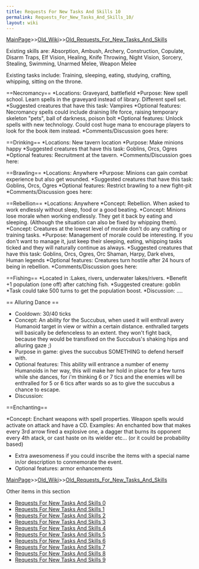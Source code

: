 ```yaml
---
title: Requests For New Tasks And Skills 10
permalink: Requests_For_New_Tasks_And_Skills_10/
layout: wiki
---
```


[MainPage](/keeperrl_wiki/ "wikilink")>>[Old_Wiki](/keeperrl_wiki/Old_Wiki "wikilink")>>[Old_Requests_For_New_Tasks_And_Skills](/keeperrl_wiki/Old_Requests_For_New_Tasks_And_Skills "wikilink")

Existing skills are: Absorption, Ambush, Archery, Construction, Copulate, Disarm Traps, Elf Vision, Healing, Knife Throwing, Night Vision, Sorcery, Stealing, Swimming, Unarmed Melee, Weapon Melee

Existing tasks include: Training, sleeping, eating, studying, crafting, whipping, sitting on the throne.


==Necromancy==
*Locations: Graveyard, battlefield
*Purpose: New spell school. Learn spells in the graveyard instead of library. Different spell set.
*Suggested creatures that have this task: Vampires 
*Optional features: Necromancy spells could include draining life force, raising temporary skeleton &quot;pets&quot;, ball of darkness, poison bolt
*Optional features: Unlock spells with new technology. Could cost huge mana to encourage players to look for the book item instead.
*Comments/Discussion goes here:


==Drinking==
*Locations: New tavern location
*Purpose: Make minions happy
*Suggested creatures that have this task: Goblins, Orcs, Ogres
*Optional features: Recruitment at the tavern.
*Comments/Discussion goes here:


==Brawling==
*Locations: Anywhere
*Purpose: Minions can gain combat experience but also get wounded.
*Suggested creatures that have this task: Goblins, Orcs, Ogres
*Optional features: Restrict brawling to a new fight-pit
*Comments/Discussion goes here:

==Rebellion==
*Locations: Anywhere
*Concept: Rebellion. When asked to work endlessly without sleep, food or a good beating.
*Concept: Minions lose morale when working endlessly. They get it back by eating and sleeping. (Although the situation can also be fixed by whipping them).
*Concept: Creatures at the lowest level of morale don't do any crafting or training tasks.
*Purpose: Management of morale could be interesting. If you don't want to manage it, just keep their sleeping, eating, whipping tasks ticked and they will naturally continue as always.
*Suggested creatures that have this task: Goblins, Orcs, Ogres, Orc Shaman, Harpy, Dark elves, Human legends 
*Optional features: Creatures turn hostile after 24 hours of being in rebellion.
*Comments/Discussion goes here:

==Fishing==
*Located in :Lakes, rivers, underwater lakes/rivers.
*Benefit +1 population (one off) after catching fish.
*Suggested creature: goblin
*Task could take 500 turns to get the population boost.
*Discussion: ....

== Alluring Dance ==

* Cooldown: 30/40 ticks 
* Concept: An ability for the Succubus, when used it will enthrall avery Humanoid target in view or within a certain distance. enthralled targets will basically be defenceless to an extent. they won't fight back, because they would be transfixed on the Succubus's shaking hips and alluring gaze ;)
* Purpose in game: gives the succubus SOMETHING to defend herself with.
* Optional features: This ability will entrance a number of enemy Humanoids in her way, this will make her hold in place for a few turns while she dances, for i'm thinking 6 or 7 tics and the enemies will be enthralled for 5 or 6 tics after wards so as to give the succubus a chance to escape. 
* Discussion:


==Enchanting==

*Concept: Enchant weapons with spell properties. 
Weapon spells would activate on attack and have a CD. Examples: An enchanted bow that makes every 3rd arrow fired a explosive one, a dagger that burns its opponent every 4th atack, or cast haste on its wielder etc... (or it could be probability based)
* Extra awesomeness if you could inscribe the items with a special name in/or description to conmemorate the event.  
* Optional features: armor enhancements

[MainPage](/keeperrl_wiki/ "wikilink")>>[Old_Wiki](/keeperrl_wiki/Old_Wiki "wikilink")>>[Old_Requests_For_New_Tasks_And_Skills](/keeperrl_wiki/Old_Requests_For_New_Tasks_And_Skills "wikilink")

Other items in this section
-    [Requests For New Tasks And Skills 0](/keeperrl_wiki/Requests_For_New_Tasks_And_Skills_0 "wikilink")
-    [Requests For New Tasks And Skills 1](/keeperrl_wiki/Requests_For_New_Tasks_And_Skills_1 "wikilink")
-    [Requests For New Tasks And Skills 2](/keeperrl_wiki/Requests_For_New_Tasks_And_Skills_2 "wikilink")
-    [Requests For New Tasks And Skills 3](/keeperrl_wiki/Requests_For_New_Tasks_And_Skills_3 "wikilink")
-    [Requests For New Tasks And Skills 4](/keeperrl_wiki/Requests_For_New_Tasks_And_Skills_4 "wikilink")
-    [Requests For New Tasks And Skills 5](/keeperrl_wiki/Requests_For_New_Tasks_And_Skills_5 "wikilink")
-    [Requests For New Tasks And Skills 6](/keeperrl_wiki/Requests_For_New_Tasks_And_Skills_6 "wikilink")
-    [Requests For New Tasks And Skills 7](/keeperrl_wiki/Requests_For_New_Tasks_And_Skills_7 "wikilink")
-    [Requests For New Tasks And Skills 8](/keeperrl_wiki/Requests_For_New_Tasks_And_Skills_8 "wikilink")
-    [Requests For New Tasks And Skills 9](/keeperrl_wiki/Requests_For_New_Tasks_And_Skills_9 "wikilink")

